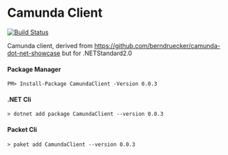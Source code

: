 # Camunda Client
[![Build Status](https://travis-ci.org/sjefvanleeuwen/camunda-client.svg?branch=master)](https://travis-ci.org/sjefvanleeuwen/camunda-client) 

Camunda client, derived from https://github.com/berndruecker/camunda-dot-net-showcase but for .NETStandard2.0

#### Package Manager
```
PM> Install-Package CamundaClient -Version 0.0.3
```
#### .NET Cli
```
> dotnet add package CamundaClient --version 0.0.3
```
#### Packet Cli
```
> paket add CamundaClient --version 0.0.3
```

